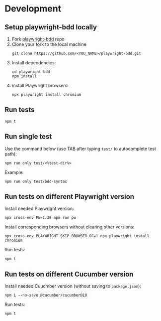 # Development

## Setup playwright-bdd locally
1. Fork [playwright-bdd](https://github.com/vitalets/playwright-bdd) repo
2. Clone your fork to the local machine
    ```
    git clone https://github.com/<YOU_NAME>/playwright-bdd.git
    ```
3. Install dependencies:
    ```
    cd playwright-bdd
    npm install
    ```
4. Install Playwright browsers:
    ```
    npx playwright install chromium
    ```

## Run tests
```
npm t
```

## Run single test 
Use the command below (use TAB after typing `test/` to autocomplete test path):
```
npm run only test/<%test-dir%>
```
Example:
```
npm run only test/bdd-syntax
```

## Run tests on different Playwright version
Install needed Playwright version:
```
npx cross-env PW=1.39 npm run pw
```

Install corresponding browsers without clearing other versions:
```
npx cross-env PLAYWRIGHT_SKIP_BROWSER_GC=1 npx playwright install chromium
```

Run tests:
```
npm t
```

## Run tests on different Cucumber version
Install needed Cuucmber version (without saving to `package.json`):
```
npm i --no-save @cucumber/cucumber@10
```
Run tests:
```
npm t
```